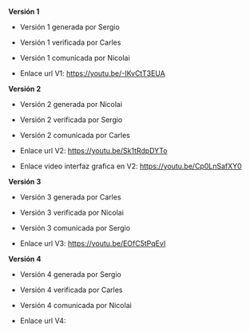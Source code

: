 **Versión 1**

- Versión 1 generada por Sergio 

- Versión 1 verificada por Carles 

- Versión 1 comunicada por Nicolai

- Enlace url V1: https://youtu.be/-IKvCtT3EUA


**Versión 2**

- Versión 2 generada por Nicolai

- Versión 2 verificada por Sergio

- Versión 2 comunicada por Carles

- Enlace url V2: https://youtu.be/Sk1tRdpDYTo

- Enlace video interfaz grafica en V2: https://youtu.be/Cp0LnSafXY0

**Versión 3**

- Versión 3 generada por Carles

- Versión 3 verificada por Nicolai

- Versión 3 comunicada por Sergio

- Enlace url V3: https://youtu.be/EOfC5tPqEvI

**Versión 4**

- Versión 4 generada por Sergio

- Versión 4 verificada por Carles

- Versión 4 comunicada por Nicolai

- Enlace url V4:
